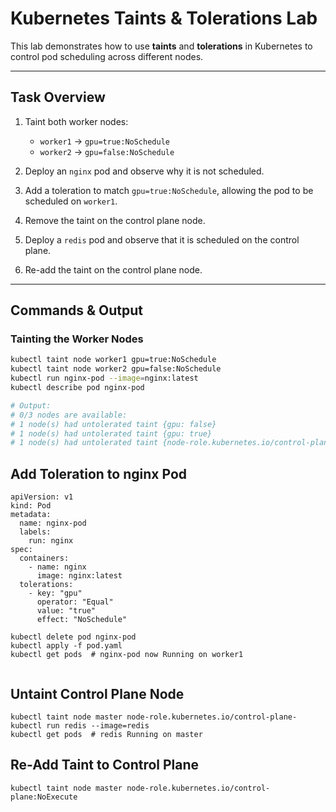 #  Kubernetes Taints & Tolerations Lab

This lab demonstrates how to use **taints** and **tolerations** in Kubernetes to control pod scheduling across different nodes.

---

## Task Overview

1. Taint both worker nodes:
   - `worker1` → `gpu=true:NoSchedule`
   - `worker2` → `gpu=false:NoSchedule`

2. Deploy an `nginx` pod and observe why it is not scheduled.

3. Add a toleration to match `gpu=true:NoSchedule`, allowing the pod to be scheduled on `worker1`.

4. Remove the taint on the control plane node.

5. Deploy a `redis` pod and observe that it is scheduled on the control plane.

6. Re-add the taint on the control plane node.

---

##  Commands & Output

### Tainting the Worker Nodes

```bash
kubectl taint node worker1 gpu=true:NoSchedule
kubectl taint node worker2 gpu=false:NoSchedule
kubectl run nginx-pod --image=nginx:latest
kubectl describe pod nginx-pod

# Output:
# 0/3 nodes are available: 
# 1 node(s) had untolerated taint {gpu: false}
# 1 node(s) had untolerated taint {gpu: true}
# 1 node(s) had untolerated taint {node-role.kubernetes.io/control-plane: }

```

## Add Toleration to nginx Pod

```
apiVersion: v1
kind: Pod
metadata:
  name: nginx-pod
  labels:
    run: nginx
spec:
  containers:
    - name: nginx
      image: nginx:latest
  tolerations:
    - key: "gpu"
      operator: "Equal"
      value: "true"
      effect: "NoSchedule"

kubectl delete pod nginx-pod
kubectl apply -f pod.yaml
kubectl get pods  # nginx-pod now Running on worker1


```

## Untaint Control Plane Node

```
kubectl taint node master node-role.kubernetes.io/control-plane-
kubectl run redis --image=redis
kubectl get pods  # redis Running on master
```

## Re-Add Taint to Control Plane
```
kubectl taint node master node-role.kubernetes.io/control-plane:NoExecute
```
